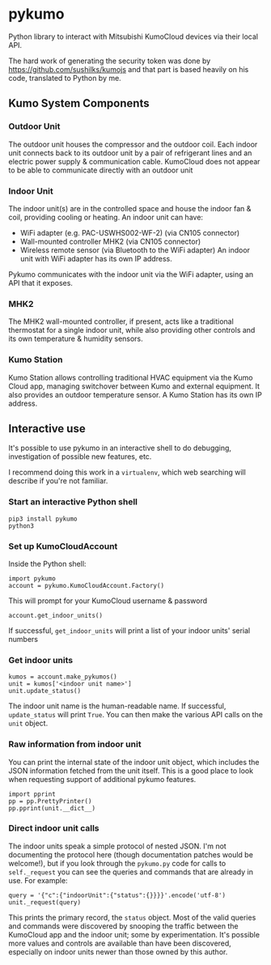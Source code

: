 # pykumo
Python library to interact with Mitsubishi KumoCloud devices via their local API.

The hard work of generating the security token was done by https://github.com/sushilks/kumojs and that part is based heavily on his code, translated to Python by me.

## Kumo System Components

### Outdoor Unit
The outdoor unit houses the compressor and the outdoor coil. Each indoor unit connects back to its outdoor unit by a pair of refrigerant lines and an electric power supply & communication cable. KumoCloud does not appear to be able to communicate directly with an outdoor unit

### Indoor Unit
The indoor unit(s) are in the controlled space and house the indoor fan & coil, providing cooling or heating. An indoor unit can have:
* WiFi adapter (e.g. PAC-USWHS002-WF-2) (via CN105 connector)
* Wall-mounted controller MHK2 (via CN105 connector)
* Wireless remote sensor (via Bluetooth to the WiFi adapter)
An indoor unit with WiFi adapter has its own IP address.

Pykumo communicates with the indoor unit via the WiFi adapter, using an API that it exposes.

### MHK2
The MHK2 wall-mounted controller, if present, acts like a traditional thermostat for a single indoor unit, while also providing other controls and its own temperature & humidity sensors.

### Kumo Station
Kumo Station allows controlling traditional HVAC equipment via the Kumo Cloud app, managing switchover between Kumo and external equipment. It also provides an outdoor temperature sensor. A Kumo Station has its own IP address.

## Interactive use
It's possible to use pykumo in an interactive shell to do debugging, investigation of possible new features, etc.

I recommend doing this work in a `virtualenv`, which web searching will describe if you're not familiar.

### Start an interactive Python shell
```
pip3 install pykumo
python3
```
### Set up KumoCloudAccount
Inside the Python shell:
```
import pykumo
account = pykumo.KumoCloudAccount.Factory()
```
This will prompt for your KumoCloud username & password
```
account.get_indoor_units()
```
If successful, `get_indoor_units` will print a list of your indoor units' serial numbers

### Get indoor units
```
kumos = account.make_pykumos()
unit = kumos['<indoor unit name>']
unit.update_status()
```
The indoor unit name is the human-readable name. If successful, `update_status` will print `True`. You can then make the various API calls on the `unit` object.

### Raw information from indoor unit
You can print the internal state of the indoor unit object, which includes the JSON information fetched from the unit itself. This is a good place to look when requesting support of additional pykumo features.
```
import pprint
pp = pp.PrettyPrinter()
pp.pprint(unit.__dict__)
```

### Direct indoor unit calls
The indoor units speak a simple protocol of nested JSON. I'm not documenting the protocol here (though documentation patches would be welcome!), but if you look through the `pykumo.py` code for calls to `self._request` you can see the queries and commands that are already in use. For example:
```
query = '{"c":{"indoorUnit":{"status":{}}}}'.encode('utf-8')
unit._request(query)
```
This prints the primary record, the `status` object. Most of the valid queries and commands were discovered by snooping the traffic between the KumoCloud app and the indoor unit; some by experimentation. It's possible more values and controls are available than have been discovered, especially on indoor units newer than those owned by this author.
